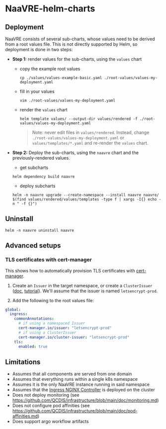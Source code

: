 # NaaVRE-helm-charts

## Deployment

NaaVRE consists of several sub-charts, whose values need to be derived from a root values file.
This is not directly supported by Helm, so deployment is done in two steps:

- **Step 1:** render values for the sub-charts, using the `values` chart
  - copy the example root values
    ```shell
    cp ./values/values-example-basic.yaml ./root-values/values-my-deployment.yaml
    ```
  - fill in your values
    ```shell
    vim ./root-values/values-my-deployment.yaml
    ```
  - render the `values` chart
    ```shell
    helm template values/ --output-dir values/rendered -f ./root-values/values-my-deployment.yaml
    ```
    > Note: never edit files in `values/rendered`. Instead, change `./root-values/values-my-deployment.yaml` or `values/templates/*.yaml` and re-render the `values` chart.


- **Step 2:** Deploy the sub-charts, using the `naavre` chart and the previously-rendered values.
  - get subcharts
  ```shell
  helm dependency build naavre
  ```
  - deploy subcharts
  ```shell
  helm -n naavre upgrade --create-namespace --install naavre naavre/ $(find values/rendered/values/templates -type f | xargs -I{} echo -n " -f {}")
  ```

## Uninstall

```shell
helm -n naavre uninstall naavre
```

## Advanced setups

### TLS certificates with cert-manager

This shows how to automatically provision TLS certificates with [cert-manager](https://cert-manager.io/).

1. Create an `Issuer` in the target namespace, or create a `ClusterIssuer` ([doc](https://cert-manager.io/docs/concepts/issuer/), [tutorial](https://cert-manager.io/docs/tutorials/acme/nginx-ingress/#step-6---configure-a-lets-encrypt-issuer)). We'll assume that the issuer is named `letsencrypt-prod`.

2. Add the following to the root values file:

```yaml
global:
  ingress:
    commonAnnotations:
      # if using a namespaced Issuer
      cert-manager.io/issuer: "letsencrypt-prod"
      # if using a ClusterIssuer
      cert-manager.io/cluster-issuer: "letsencrypt-prod"
    tls:
      enabled: true
```

## Limitations

- Assumes that all components are served from one domain
- Assumes that everything runs within a single k8s namespace
- Assumes it is the only NaaVRE instance running in said namespace
- Assumes that the [Ingress NGINX Controller](https://kubernetes.github.io/ingress-nginx/) is deployed on the cluster
- Does not deploy monitoring (see https://github.com/QCDIS/infrastructure/blob/main/doc/monitoring.md)
- Does not configure pod affinities (see https://github.com/QCDIS/infrastructure/blob/main/doc/pod-affinities.md)
- Does support argo workflow artifacts
